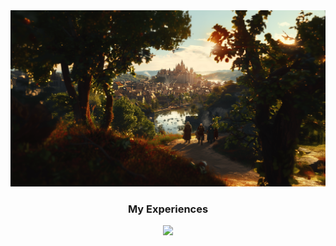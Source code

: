 <div align="center">
  <img src="11.png">
  
  ### My Experiences
  <img src="https://skillicons.dev/icons?i=html,css,scss,js,ts,react,nextjs,c,cpp,cs,py,bootstrap,tailwind,discordjs,cloudflare,dotnet,gcp,kali,linux,windows,mongodb,mysql,nodejs,unity,blender,electron" />
  
</div>
